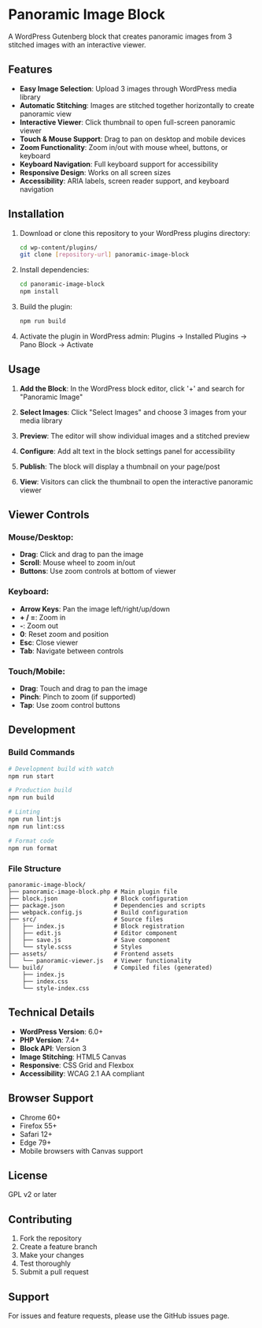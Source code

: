 # Panoramic Image Block

A WordPress Gutenberg block that creates panoramic images from 3 stitched images with an interactive viewer.

## Features

- **Easy Image Selection**: Upload 3 images through WordPress media library
- **Automatic Stitching**: Images are stitched together horizontally to create panoramic view
- **Interactive Viewer**: Click thumbnail to open full-screen panoramic viewer
- **Touch & Mouse Support**: Drag to pan on desktop and mobile devices
- **Zoom Functionality**: Zoom in/out with mouse wheel, buttons, or keyboard
- **Keyboard Navigation**: Full keyboard support for accessibility
- **Responsive Design**: Works on all screen sizes
- **Accessibility**: ARIA labels, screen reader support, and keyboard navigation

## Installation

1. Download or clone this repository to your WordPress plugins directory:
   ```bash
   cd wp-content/plugins/
   git clone [repository-url] panoramic-image-block
   ```

2. Install dependencies:
   ```bash
   cd panoramic-image-block
   npm install
   ```

3. Build the plugin:
   ```bash
   npm run build
   ```

4. Activate the plugin in WordPress admin: Plugins → Installed Plugins → Pano Block → Activate

## Usage

1. **Add the Block**: In the WordPress block editor, click '+' and search for "Panoramic Image"

2. **Select Images**: Click "Select Images" and choose 3 images from your media library

3. **Preview**: The editor will show individual images and a stitched preview

4. **Configure**: Add alt text in the block settings panel for accessibility

5. **Publish**: The block will display a thumbnail on your page/post

6. **View**: Visitors can click the thumbnail to open the interactive panoramic viewer

## Viewer Controls

### Mouse/Desktop:
- **Drag**: Click and drag to pan the image
- **Scroll**: Mouse wheel to zoom in/out
- **Buttons**: Use zoom controls at bottom of viewer

### Keyboard:
- **Arrow Keys**: Pan the image left/right/up/down
- **+ / =**: Zoom in
- **-**: Zoom out  
- **0**: Reset zoom and position
- **Esc**: Close viewer
- **Tab**: Navigate between controls

### Touch/Mobile:
- **Drag**: Touch and drag to pan the image
- **Pinch**: Pinch to zoom (if supported)
- **Tap**: Use zoom control buttons

## Development

### Build Commands

```bash
# Development build with watch
npm run start

# Production build
npm run build

# Linting
npm run lint:js
npm run lint:css

# Format code
npm run format
```

### File Structure

```
panoramic-image-block/
├── panoramic-image-block.php # Main plugin file
├── block.json                # Block configuration
├── package.json              # Dependencies and scripts
├── webpack.config.js         # Build configuration
├── src/                      # Source files
│   ├── index.js              # Block registration
│   ├── edit.js               # Editor component
│   ├── save.js               # Save component
│   └── style.scss            # Styles
├── assets/                   # Frontend assets
│   └── panoramic-viewer.js   # Viewer functionality
└── build/                    # Compiled files (generated)
    ├── index.js
    ├── index.css
    └── style-index.css
```

## Technical Details

- **WordPress Version**: 6.0+
- **PHP Version**: 7.4+
- **Block API**: Version 3
- **Image Stitching**: HTML5 Canvas
- **Responsive**: CSS Grid and Flexbox
- **Accessibility**: WCAG 2.1 AA compliant

## Browser Support

- Chrome 60+
- Firefox 55+
- Safari 12+
- Edge 79+
- Mobile browsers with Canvas support

## License

GPL v2 or later

## Contributing

1. Fork the repository
2. Create a feature branch
3. Make your changes
4. Test thoroughly
5. Submit a pull request

## Support

For issues and feature requests, please use the GitHub issues page.
